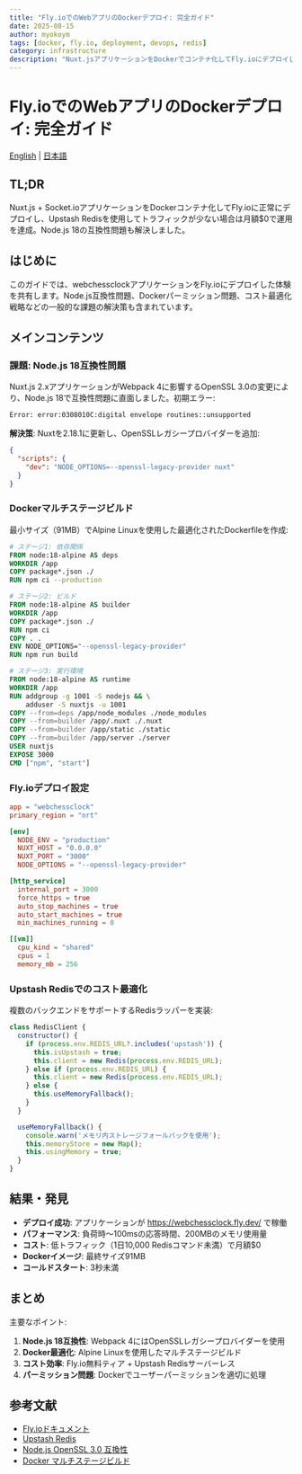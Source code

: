 ```yaml
---
title: "Fly.ioでのWebアプリのDockerデプロイ: 完全ガイド"
date: 2025-08-15
author: myokoym
tags: [docker, fly.io, deployment, devops, redis]
category: infrastructure
description: "Nuxt.jsアプリケーションをDockerでコンテナ化してFly.ioにデプロイし、月額$0-10でコスト最適化する方法を学ぶ"
---
```


# Fly.ioでのWebアプリのDockerデプロイ: 完全ガイド

[English](docker-deployment-fly.md) | [日本語](docker-deployment-fly.ja.md)

## TL;DR

Nuxt.js + Socket.ioアプリケーションをDockerコンテナ化してFly.ioに正常にデプロイし、Upstash Redisを使用してトラフィックが少ない場合は月額$0で運用を達成。Node.js 18の互換性問題も解決しました。

## はじめに

このガイドでは、webchessclockアプリケーションをFly.ioにデプロイした体験を共有します。Node.js互換性問題、Dockerパーミッション問題、コスト最適化戦略などの一般的な課題の解決策も含まれています。

## メインコンテンツ

### 課題: Node.js 18互換性問題

Nuxt.js 2.xアプリケーションがWebpack 4に影響するOpenSSL 3.0の変更により、Node.js 18で互換性問題に直面しました。初期エラー:

```bash
Error: error:0308010C:digital envelope routines::unsupported
```

**解決策**: Nuxtを2.18.1に更新し、OpenSSLレガシープロバイダーを追加:

```json
{
  "scripts": {
    "dev": "NODE_OPTIONS=--openssl-legacy-provider nuxt"
  }
}
```

### Dockerマルチステージビルド

最小サイズ（91MB）でAlpine Linuxを使用した最適化されたDockerfileを作成:

```dockerfile
# ステージ1: 依存関係
FROM node:18-alpine AS deps
WORKDIR /app
COPY package*.json ./
RUN npm ci --production

# ステージ2: ビルド
FROM node:18-alpine AS builder
WORKDIR /app
COPY package*.json ./
RUN npm ci
COPY . .
ENV NODE_OPTIONS="--openssl-legacy-provider"
RUN npm run build

# ステージ3: 実行環境
FROM node:18-alpine AS runtime
WORKDIR /app
RUN addgroup -g 1001 -S nodejs && \
    adduser -S nuxtjs -u 1001
COPY --from=deps /app/node_modules ./node_modules
COPY --from=builder /app/.nuxt ./.nuxt
COPY --from=builder /app/static ./static
COPY --from=builder /app/server ./server
USER nuxtjs
EXPOSE 3000
CMD ["npm", "start"]
```

### Fly.ioデプロイ設定

```toml
app = "webchessclock"
primary_region = "nrt"

[env]
  NODE_ENV = "production"
  NUXT_HOST = "0.0.0.0"
  NUXT_PORT = "3000"
  NODE_OPTIONS = "--openssl-legacy-provider"

[http_service]
  internal_port = 3000
  force_https = true
  auto_stop_machines = true
  auto_start_machines = true
  min_machines_running = 0

[[vm]]
  cpu_kind = "shared"
  cpus = 1
  memory_mb = 256
```

### Upstash Redisでのコスト最適化

複数のバックエンドをサポートするRedisラッパーを実装:

```javascript
class RedisClient {
  constructor() {
    if (process.env.REDIS_URL?.includes('upstash')) {
      this.isUpstash = true;
      this.client = new Redis(process.env.REDIS_URL);
    } else if (process.env.REDIS_URL) {
      this.client = new Redis(process.env.REDIS_URL);
    } else {
      this.useMemoryFallback();
    }
  }

  useMemoryFallback() {
    console.warn('メモリ内ストレージフォールバックを使用');
    this.memoryStore = new Map();
    this.usingMemory = true;
  }
}
```

## 結果・発見

- **デプロイ成功**: アプリケーションが https://webchessclock.fly.dev/ で稼働
- **パフォーマンス**: 負荷時〜100msの応答時間、200MBのメモリ使用量
- **コスト**: 低トラフィック（1日10,000 Redisコマンド未満）で月額$0
- **Dockerイメージ**: 最終サイズ91MB
- **コールドスタート**: 3秒未満

## まとめ

主要なポイント:
1. **Node.js 18互換性**: Webpack 4にはOpenSSLレガシープロバイダーを使用
2. **Docker最適化**: Alpine Linuxを使用したマルチステージビルド
3. **コスト効率**: Fly.io無料ティア + Upstash Redisサーバーレス
4. **パーミッション問題**: Dockerでユーザーパーミッションを適切に処理

## 参考文献

- [Fly.ioドキュメント](https://fly.io/docs/)
- [Upstash Redis](https://upstash.com/)
- [Node.js OpenSSL 3.0 互換性](https://nodejs.org/en/blog/release/v17.0.0#openssl-3-0)
- [Docker マルチステージビルド](https://docs.docker.com/build/building/multi-stage/)